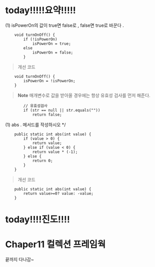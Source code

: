 # today!!!!!요약!!!!!

(1) isPowerOn의 값이 true면 false로 , false면 true로 바꾼다 .
```
	void turnOnOff() {
		if (!isPowerOn)
			isPowerOn = true;
		else
			isPowerOn = false;
		}
```
> 개선 코드
```
	void turnOnOff() {
		isPowerOn = !isPowerOn;
	}
```
> **Note** 매개변수로 값을 받아올 경우에는 항상 유효성 검사를 먼저 해준다.
```
		// 유효성검사
		if (str == null || str.equals(""))
			return false;
```

 (1) abs . 메서드를 작성하시오 */
```
	public static int abs(int value) {
		if (value > 0) {
			return value;
		} else if (value < 0) {
			return value * (-1);
		} else {
			return 0;
		}
	}
```
> 개선 코드
```
	public static int abs(int value) {
		return value>=0? value: -value;
	}
```

# today!!!!진도!!!!


# Chaper11 컬렉션 프레임웍
끝까지 다나감~


<!--stackedit_data:
eyJoaXN0b3J5IjpbODY1OTYzODczXX0=
-->